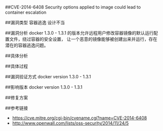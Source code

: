 ##CVE-2014-6408 Security options applied to image could lead to container escalation


##漏洞类型
容器逃逸 设计不当

##漏洞分析
docker 1.3.0 - 1.3.1 的版本允许远程用户修改容器镜像的默认运行配置文件，绕过容器的安全设置，
让一个恶意的镜像能够被创建出来并运行，存在潜在的容器逃逸问题。


##具体分析



##具体过程



##漏洞验证方式
docker version 1.3.0 - 1.3.1


##影响版本
docker version 1.3.0 - 1.3.1


##修复方案


##参考链接
- https://cve.mitre.org/cgi-bin/cvename.cgi?name=CVE-2014-6408
- http://www.openwall.com/lists/oss-security/2014/11/24/5

